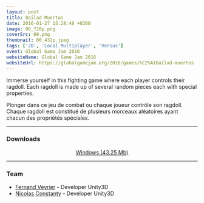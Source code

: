 ```yaml
---
layout: post
title: Bailad Muertos
date: 2016-01-27 15:28:48 +0300
image: 00_720p.png
coverSrc: 00.png
thumbnail: 00_432p.jpeg
tags: ['2D', 'Local Multiplayer', 'Versus']
event: Global Game Jam 2016
websiteName: Global Game Jam 2016
websiteUrl: https://globalgamejam.org/2016/games/%C2%A1bailad-muertos
---
```

Immerse yourself in this fighting game where each player controls their ragdoll. Each ragdoll is made up of several random pieces each with special properties.

Plonger dans ce jeu de combat ou chaque joueur contrôle son ragdoll. Chaque ragdoll est constitué de plusieurs morceaux aléatoires ayant chacun des propriétés spéciales.

***

### Downloads
<p style="text-align: center;margin: 0;"><a href="https://1drv.ms/u/s!AoYk8X2I2PMgmfNRyuVsaGPffRsznQ?e=qdfgO2">Windows (43.25 Mb)</a></p>

***

### Team
* [Fernand Veyrier](https://www.linkedin.com/in/fernand-veyrier-26372596/) - Developer Unity3D
* [Nicolas Constanty](https://fr.linkedin.com/in/nicolas-constanty-653232113) - Developer Unity3D
